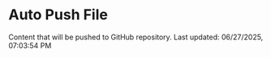 # Auto Push File

Content that will be pushed to GitHub repository.
Last updated: 06/27/2025, 07:03:54 PM